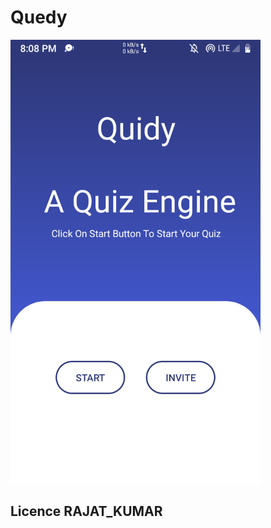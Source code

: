 # Quedy

 <img src="https://github.com/rjtcode/Quedy/blob/master/Screenshot_20200424-200840_Quedy.png" alt="Quedy" height="710" width="400"> 




##   Licence  RAJAT_KUMAR ##
